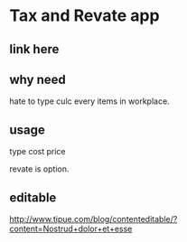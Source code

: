 # Tax and Revate app
## link here

## why need
hate to type culc every items in workplace.  

## usage
type cost price 

revate is option.

## editable
http://www.tipue.com/blog/contenteditable/?content=Nostrud+dolor+et+esse
